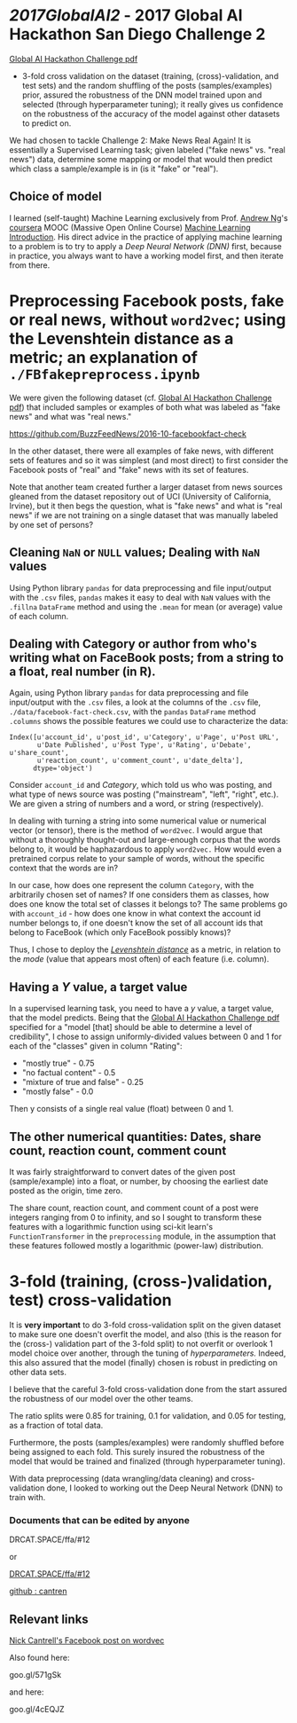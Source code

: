 # *2017GlobalAI2* - 2017 Global AI Hackathon San Diego Challenge 2

[Global AI Hackathon Challenge pdf](https://drive.google.com/file/d/0B2gcVmaEcT3VWno4Y2JrU1RJaGM/view)

- 3-fold cross validation on the dataset (training, (cross)-validation, and test sets) and the random shuffling of the posts (samples/examples) prior, assured the robustness of the DNN model trained upon and selected (through hyperparameter tuning); it really gives us confidence on the robustness of the accuracy of the model against other datasets to predict on.  

We had chosen to tackle Challenge 2: Make News Real Again!  It is essentially a Supervised Learning task; given labeled ("fake news" vs. "real news") data, determine some mapping or model that would then predict which class a sample/example is in (is it "fake" or "real").

## Choice of model

I learned (self-taught) Machine Learning exclusively from Prof. [Andrew Ng](http://www.andrewng.org/)'s [coursera](https://www.coursera.org/) MOOC (Massive Open Online Course) [Machine Learning Introduction](https://www.coursera.org/learn/machine-learning/home/welcome).  His direct advice in the practice of applying machine learning to a problem is to try to apply a *Deep Neural Network (DNN)* first, because in practice, you always want to have a working model first, and then iterate from there.   

# Preprocessing Facebook posts, fake or real news, without `word2vec`; using the Levenshtein distance as a metric; an explanation of `./FBfakepreprocess.ipynb`

We were given the following dataset (cf. [Global AI Hackathon Challenge pdf](https://drive.google.com/file/d/0B2gcVmaEcT3VWno4Y2JrU1RJaGM/view)) that included samples or examples of both what was labeled as "fake news" and what was "real news."  

https://github.com/BuzzFeedNews/2016-10-facebookfact-check

In the other dataset, there were all examples of fake news, with different sets of features and so it was simplest (and most direct) to first consider the Facebook posts of "real" and "fake" news with its set of features.  

Note that another team created further a larger dataset from news sources gleaned from the dataset repository out of UCI (University of California, Irvine), but it then begs the question, what is "fake news" and what is "real news" if we are not training on a single dataset that was manually labeled by one set of persons?

## Cleaning `NaN` or `NULL` values; Dealing with `NaN` values

Using Python library `pandas` for data preprocessing and file input/output with the `.csv` files, `pandas` makes it easy to deal with `NaN` values with the `.fillna` `DataFrame` method and using the `.mean` for mean (or average) value of each column.  

## Dealing with Category or author from who's writing what on FaceBook posts; from a string to a float, real number (in R).

Again, using Python library `pandas` for data preprocessing and file input/output with the `.csv` files, a look at the columns of the `.csv` file, `./data/facebook-fact-check.csv`, with the `pandas` `DataFrame` method `.columns` shows the possible features we could use to characterize the data:

```
Index([u'account_id', u'post_id', u'Category', u'Page', u'Post URL',
       u'Date Published', u'Post Type', u'Rating', u'Debate', u'share_count',
       u'reaction_count', u'comment_count', u'date_delta'],
      dtype='object')
```         

Consider `account_id` and *Category*, which told us who was posting, and what type of news source was posting ("mainstream", "left", "right", etc.).  We are given a string of numbers and a word, or string (respectively).    

In dealing with turning a string into some numerical value or numerical vector (or tensor), there is the method of `word2vec`.  I would argue that without a thoroughly thought-out and large-enough corpus that the words belong to, it would be haphazardous to apply `word2vec.`  How would even a pretrained corpus relate to your sample of words, without the specific context that the words are in?

In our case, how does one represent the column `Category`, with the arbitrarily chosen set of names?  If one considers them as classes, how does one know the total set of classes it belongs to?  The same problems go with `account_id` - how does one know in what context the account id number belongs to, if one doesn't know the set of all account ids that belong to FaceBook (which only FaceBook possibly knows)?

Thus, I chose to deploy the *[Levenshtein distance](https://en.wikipedia.org/wiki/Levenshtein_distance)* as a metric, in relation to the *mode* (value that appears most often) of each feature (i.e. column).

## Having a *Y* value, a target value

In a supervised learning task, you need to have a *y* value, a target value, that the model predicts.  Being that the [Global AI Hackathon Challenge pdf](https://drive.google.com/file/d/0B2gcVmaEcT3VWno4Y2JrU1RJaGM/view) specified for a "model [that] should be able to determine a level of credibility", I chose to assign uniformly-divided values between 0 and 1 for each of the "classes" given in column "Rating":

* "mostly true" - 0.75
* "no factual content" - 0.5
* "mixture of true and false" - 0.25
* "mostly false" - 0.0

Then y consists of a single real value (float) between 0 and 1.

## The other numerical quantities: Dates, share count, reaction count, comment count  
It was fairly straightforward to convert dates of the given post (sample/example) into a float, or number, by choosing the earliest date posted as the origin, time zero.

The share count, reaction count, and comment count of a post were integers ranging from 0 to infinity, and so I sought to transform these features with a logarithmic function using sci-kit learn's `FunctionTransformer` in the `preprocessing` module, in the assumption that these features followed mostly a logarithmic (power-law) distribution.  

# 3-fold (training, (cross-)validation, test) cross-validation

It is **very important** to do 3-fold cross-validation split on the given dataset to make sure one doesn't overfit the model, and also (this is the reason for the (cross-) validation part of the 3-fold split) to not overfit or overlook 1 model choice over another, through the tuning of *hyperparameters.*  Indeed, this also assured that the model (finally) chosen is robust in predicting on other data sets.

I believe that the careful 3-fold cross-validation done from the start assured the robustness of our model over the other teams.

The ratio splits were 0.85 for training, 0.1 for validation, and 0.05 for testing, as a fraction of total data.

Furthermore, the posts (samples/examples) were randomly shuffled before being assigned to each fold.  This surely insured the robustness of the model that would be trained and finalized (through hyperparameter tuning).  

With data preprocessing (data wrangling/data cleaning) and cross-validation done, I looked to working out the Deep Neural Network (DNN) to train with.   

### Documents that can be edited by anyone 

DRCAT.SPACE/ffa/#12

or

[DRCAT.SPACE/ffa/#12](http://drcat.space/ffa/#12)


[github : cantren](https://github.com/cantren)



## Relevant links

[Nick Cantrell's Facebook post on wordvec](https://www.facebook.com/RoboSubNick/posts/10158742091580244)

Also found here:

goo.gl/571gSk    

and here:

goo.gl/4cEQJZ






